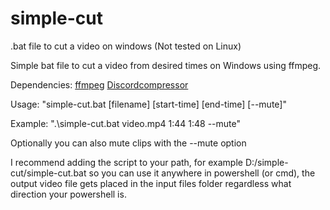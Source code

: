 # simple-cut
.bat file to cut a video on windows (Not tested on Linux)

Simple bat file to cut a video from desired times on Windows using ffmpeg. 

Dependencies: [ffmpeg](https://ffmpeg.org/) [Discordcompressor](https://github.com/vladaad/discordcompressor)

Usage: "simple-cut.bat [filename] [start-time] [end-time] [--mute]"

Example: ".\simple-cut.bat video.mp4 1:44 1:48 --mute"

Optionally you can also mute clips with the --mute option

I recommend adding the script to your path, for example D:/simple-cut/simple-cut.bat so you can use it anywhere in powershell (or cmd), the output video file gets placed in the input files folder regardless what direction your powershell is. 
